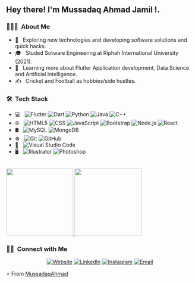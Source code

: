 <h2> Hey there! I'm Mussadaq Ahmad Jamil !.</h2>

<h3> 👨🏻‍💻 &nbsp;About Me </h3>

- 🤔 &nbsp; Exploring new technologies and developing software solutions and quick hacks.
- 🎓 &nbsp; Studed Sotware Engineering at Riphah International University (2021).
- 🌱 &nbsp; Learning more about Flutter Application development, Data Science and Artificial Intelligence.
- ✍️ &nbsp; Cricket and Football as hobbies/side hustles.

<h3> 🛠 &nbsp;Tech Stack</h3>

- 💻 &nbsp;
  ![Flutter](https://img.shields.io/badge/Flutter-333333?style=flat&logo=flutter&logoColor=blue)
  ![Dart](https://img.shields.io/badge/Dart-333333?style=flat&logo=dart&logoColor=blue)
  ![Python](https://img.shields.io/badge/-Python-333333?style=flat&logo=python)
  ![Java](https://img.shields.io/badge/-Java-333333?style=flat&logo=Java&logoColor=007396)
  ![C++](https://img.shields.io/badge/-C++-333333?style=flat&logo=C%2B%2B&logoColor=00599C)
- 🌐 &nbsp;
  ![HTML5](https://img.shields.io/badge/-HTML5-333333?style=flat&logo=HTML5)
  ![CSS](https://img.shields.io/badge/-CSS-333333?style=flat&logo=CSS3&logoColor=1572B6)
  ![JavaScript](https://img.shields.io/badge/-JavaScript-333333?style=flat&logo=javascript)
  ![Bootstrap](https://img.shields.io/badge/-Bootstrap-333333?style=flat&logo=bootstrap&logoColor=563D7C)
  ![Node.js](https://img.shields.io/badge/-Node.js-333333?style=flat&logo=node.js)
  ![React](https://img.shields.io/badge/-React-333333?style=flat&logo=react)
- 🛢 &nbsp;
  ![MySQL](https://img.shields.io/badge/-MySQL-333333?style=flat&logo=mysql)
  ![MongoDB](https://img.shields.io/badge/-MongoDB-333333?style=flat&logo=mongodb)
- ⚙️ &nbsp;
  ![Git](https://img.shields.io/badge/-Git-333333?style=flat&logo=git)
  ![GitHub](https://img.shields.io/badge/-GitHub-333333?style=flat&logo=github)
- 🔧 &nbsp;
  ![Visual Studio Code](https://img.shields.io/badge/-Visual%20Studio%20Code-333333?style=flat&logo=visual-studio-code&logoColor=007ACC)
- 🖥 &nbsp;
  ![Illustrator](https://img.shields.io/badge/-Illustrator-333333?style=flat&logo=adobe-illustrator)
  ![Photoshop](https://img.shields.io/badge/-Photoshop-333333?style=flat&logo=adobe-photoshop)

<br/>

<a href="https://github.com/AVS1508">
  <img height="180em" src="https://github-readme-stats.vercel.app/api?username=MussadaqAhmad&theme=buefy&show_icons=true" />
  <img height="180em" src="https://github-readme-stats.vercel.app/api/top-langs/?username=MussadaqAhmad&theme=buefy&layout=compact" />
</a>

<br/>

<h3> 🤝🏻 &nbsp;Connect with Me </h3>

<p align="center">
<a href="https://www.MussadaqAhmad.com/"><img alt="Website" src="https://img.shields.io/badge/Website-www.MussadaqAhmad.com-blue?style=flat-square&logo=google-chrome"></a>
<a href="https://www.linkedin.com/in/mussadaq-ahmad-jamil-76119814a"><img alt="LinkedIn" src="https://img.shields.io/badge/LinkedIn-MussadaqAhmad-blue?style=flat-square&logo=linkedin"></a>
<a href="https://www.instagram.com/mussadaq_ahmad_jamil/"><img alt="Instagram" src="https://img.shields.io/badge/Instagram-MussadaqAhmad-blue?style=flat-square&logo=instagram"></a>
<a href="mailto:mussadaq900@gmail.com"><img alt="Email" src="https://img.shields.io/badge/Email-mussadaq900@gmail.com-blue?style=flat-square&logo=gmail"></a>
</p>

⭐️ From [MussadaqAhmad](https://github.com/MussadaqAhmad)
